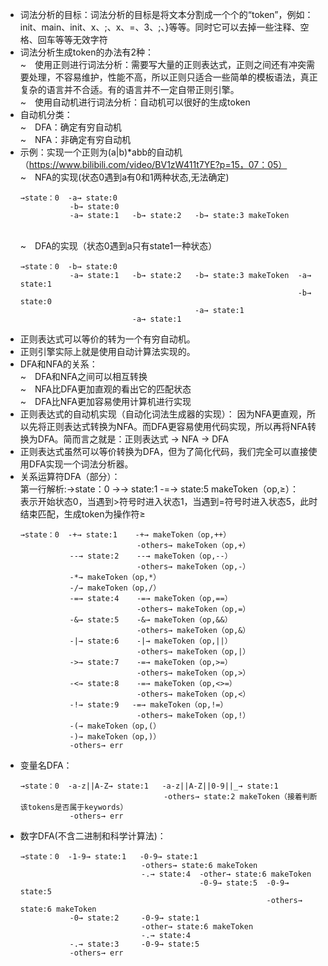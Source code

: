 * 词法分析的目标：词法分析的目标是将文本分割成一个个的“token”，例如：init、main、init、x、;、x、=、3、;、}等等。同时它可以去掉一些注释、空格、回车等等无效字符
* 词法分析生成token的办法有2种：
  <br/>
  ~&emsp;使用正则进行词法分析：需要写大量的正则表达式，正则之间还有冲突需要处理，不容易维护，性能不高，所以正则只适合一些简单的模板语法，真正复杂的语言并不合适。有的语言并不一定自带正则引擎。
  <br/>
  ~&emsp;使用自动机进行词法分析：自动机可以很好的生成token
* 自动机分类：
  <br/>~&emsp;DFA：确定有穷自动机
  <br/>~&emsp;NFA：非确定有穷自动机
* 示例：实现一个正则为(a|b)*abb的自动机（https://www.bilibili.com/video/BV1zW411t7YE?p=15，07：05）
  <br/>~&emsp;NFA的实现(状态0遇到a有0和1两种状态,无法确定)
    ```
    →state：0  -a→ state:0
               -b→ state:0
               -a→ state:1   -b→ state:2   -b→ state:3 makeToken
    ```
  <br/>~&emsp;DFA的实现（状态0遇到a只有state1一种状态）
    ```
    →state：0  -b→ state:0
               -a→ state:1   -b→ state:2   -b→ state:3 makeToken  -a→ state:1
                                                                  -b→ state:0
                                           -a→ state:1
                             -a→ state:1
    ```
* 正则表达式可以等价的转为一个有穷自动机。
* 正则引擎实际上就是使用自动计算法实现的。
* DFA和NFA的关系：
  <br/>~&emsp;DFA和NFA之间可以相互转换
  <br/>~&emsp;NFA比DFA更加直观的看出它的匹配状态
  <br/>~&emsp;DFA比NFA更加容易使用计算机进行实现
* 正则表达式的自动机实现（自动化词法生成器的实现）：
  因为NFA更直观，所以先将正则表达式转换为NFA。而DFA更容易使用代码实现，所以再将NFA转换为DFA。简而言之就是：正则表达式 → NFA → DFA
* 正则表达式虽然可以等价转换为DFA，但为了简化代码，我们完全可以直接使用DFA实现一个词法分析器。
* 关系运算符DFA（部分）：
  <br/>第一行解析:→state：0  ->→ state:1   -=→ state:5 makeToken（op,≥）：
  <br/>表示开始状态0，当遇到>符号时进入状态1，当遇到=符号时进入状态5，此时结束匹配，生成token为操作符≥
  ```
  →state：0  -+→ state:1    -+→ makeToken（op,++）
                            -others→ makeToken（op,+）
             --→ state:2    --→ makeToken（op,--）
                            -others→ makeToken（op,-）
             -*→ makeToken（op,*）    
             -/→ makeToken（op,/） 
             -=→ state:4    -=→ makeToken（op,==）
                            -others→ makeToken（op,=）
             -&→ state:5    -&→ makeToken（op,&&）
                            -others→ makeToken（op,&）
             -|→ state:6    -|→ makeToken（op,||）
                            -others→ makeToken（op,|）
             ->→ state:7    -=→ makeToken（op,>=）
                            -others→ makeToken（op,>）
             -<→ state:8    -=→ makeToken（op,<>=）
                            -others→ makeToken（op,<）
             -!→ state:9   -=→ makeToken（op,!=）
                            -others→ makeToken（op,!）
             -(→ makeToken（op,(）
             -)→ makeToken（op,)）
             -others→ err
  ```
* 变量名DFA：
  ```
  →state：0  -a-z||A-Z→ state:1   -a-z||A-Z||0-9||_→ state:1 
                                  -others→ state:2 makeToken（接着判断该tokens是否属于keywords）
             -others→ err
  ```
* 数字DFA(不含二进制和科学计算法)：
  ```
  →state：0  -1-9→ state:1   -0-9→ state:1
                             -others→ state:6 makeToken
                             -.→ state:4  -other→ state:6 makeToken
                                          -0-9→ state:5  -0-9→ state:5
                                                         -others→ state:6 makeToken
             -0→ state:2     -0-9→ state:1
                             -other→ state:6 makeToken
                             -.→ state:4
             -.→ state:3     -0-9→ state:5           
             -others→ err
  ```